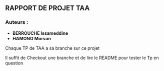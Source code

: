 ## RAPPORT DE PROJET TAA
### Auteurs :
- **BERROUCHE Issameddine**
- **HAMONO Morvan**

Chaque TP de TAA a sa branche sur ce projet 

Il suffit de Checkout une branche et de lire le README pour tester le Tp en question